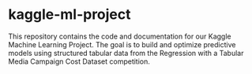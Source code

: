 # kaggle-ml-project
This repository contains the code and documentation for our Kaggle Machine Learning Project. The goal is to build and optimize predictive models using structured tabular data from the Regression with a Tabular Media Campaign Cost Dataset competition.
